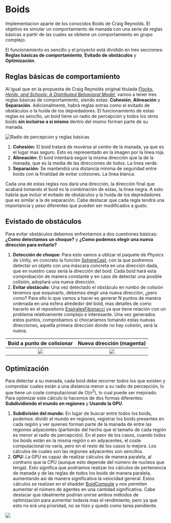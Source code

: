 # Boids
Implementacion aparte de los conocidos Boids de Craig Reynolds. El objetivo es simular un comportamiento de manada con una serie de reglas básicas a 
partir de las cuales se obtiene un comportamiento en grupo complejo.

El funcionamiento es sencillo y el proyecto está dividido en tres secciones: **Reglas básicas de comportamiento**, **Evitado de obstáculos** y **Optimización**.


## Reglas básicas de comportamiento

Al igual que en la propuesta de Craig Reynolds original titulada [*Flocks, Herds, and Schools: A Distributed Behavioral Model*](https://team.inria.fr/imagine/files/2014/10/flocks-hers-and-schools.pdf),
vamos a tener tres reglas básicas de comportamiento, siendo estas: **Cohesión**, **Alineación** y **Separación**. Adicionalmente, habrá reglas extras como el evitado de obstáculos o la huida de los depredadores.
El funcionamiento de estas reglas es sencillo, un boid tiene un radio de percepción y todos los otros boids **sin incluirse a si mismo** dentro del mismo forman parte de su manada.

![Radio de percepcion y reglas básicas](https://user-images.githubusercontent.com/61519721/142773824-dfa1bb4e-5189-433f-9230-00e8e23b6d09.PNG)

1. **Cohesión:** El boid tratará de moverse al centro de la manada, ya que es el lugar mas seguro. Esto es representado en la imagen por la línea roja.
2. **Alineación:** El boid intentará seguir la misma dirección que la de la manada, que es la media de las direcciones de todos. La linea verde.
3. **Separación:** Se mantendrá una distancia mínima de seguridad entre boids con la finalidad de evitar colisiones. La línea blanca.

Cada una de estas reglas nos dará una dirección, la dirección final que acabará tomando el boid es la combinación de estas, la línea negra. A esto habría que incluir el evitado de obstáculos y la huida de los depredadores que es similar a la de separación. Cabe destacar que cada regla tendrá una importancia y peso diferentes que pueden ser modificados a gusto.

## Evistado de obstáculos

Para evitar obstáculos debemos enfrentarnos a dos cuestiones básicas: **¿Como detectamos un choque?** y **¿Como podemos elegir una nueva dirección para evitarlo?**
1. **Detección de choque:** Para esto vamos a utilizar el paquete de *Physics* de Unity, en concreto la función [SphereCast](https://docs.unity3d.com/ScriptReference/Physics.SphereCast.html), con la que podremos detectar un objeto con una máscara concreta en una dirección dada, que en nuestro caso sería la dirección del boid. Cada boid hará esta comprobación de manera constante y en caso de detectar una posible colisión, adoptará una nueva dirección.
2. **Evitar obstáculo:** Una vez detectado el obstáculo en rumbo de colisión tenemos que esquivarlo, debemos elegir una nueva dirección, ¿pero como? Para ello lo que vamos a hacer es generar N puntos de manera ordenada en una esfera alrededor del boid, mas detalles de como hacerlo en el repositorio [EspiralesFibonacci](https://github.com/DripyDev/EspiralesFibonacci) ya que tiene relación con un problema relativamente complejo e interesante. Una vez generados estos puntos, comprobamos si chocaríamos tomando estas nuevas direcciones, aquella primera dirección donde no hay colisión, será la nueva.

Boid a punto de colisionar |  Nueva dirección (magenta)
:-------------------------:|:-------------------------:
![](https://user-images.githubusercontent.com/61519721/142774274-1f809923-dc5a-41b3-8756-1c2e9a007290.PNG)  |  ![](https://user-images.githubusercontent.com/61519721/142774273-da72f828-330d-4344-87ef-3eedf6649c92.PNG)

## Optimización

Para detectar a su manada, cada boid debe recorrer todos los que existen y comprobar cuales están a una distancia menor a su radio de percepción, lo que tiene un coste computacional de O(n<sup>2</sup>), lo cual puede ser mejorado. Para optimizar este cálculo lo hacemos de dos formas diferentes: **Subdividiendo el mundo en regiones** y **Usando la GPU**.

1. **Subdivisión del mundo:** En lugar de buscar entre todos los boids, podemos: dividir el mundo en regiones, registrar los boids presentes en cada región y ver quienes forman parte de la manada de entre las regiones adyacentes (partiendo del hecho que el tamaño de cada región es menor al radio de percepción). En el peor de los casos, cuando todos los boids están en la misma región o en adyacentes, el coste computacional no varía, pero en el resto de los casos lo mejora. Los cálculos de cuales son las regiones adyacentes son sencillos.
2. **GPU:** La GPU es capaz de realizar cálculos de manera paralela, al contrario que la CPU (aunque esto depende del número de nucleos que tenga). Esto signifíca que podríamos realizar los cálculos de pertenencia de manada y de las reglas de todos los boids de manera paralela, aumentando asi de manera significativa la velocidad general. Estos cálculos se realizan en el shadder [BoidCompute](https://github.com/DripyDev/Boids/blob/master/Assets/Scripts/BoidCompute.compute) y nos permiten aumentar el número de agentes en una cantidad significativa.
Cabe destacar que idealmente podrían unirse ambos métodos de optimización para aumentar todavía mas el rendimiento, pero ya que esto no erá una prioridad, no se hizo y quedó como tarea pendiente.

![](https://user-images.githubusercontent.com/61519721/142774273-da72f828-330d-4344-87ef-3eedf6649c92.PNG)
